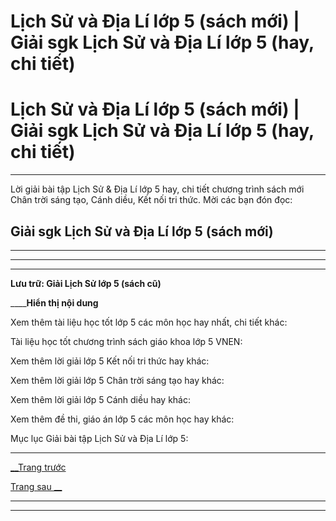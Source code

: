 # Lịch Sử và Địa Lí lớp 5 (sách mới) | Giải sgk Lịch Sử và Địa Lí lớp 5 (hay, chi tiết)

# Lịch Sử và Địa Lí lớp 5 (sách mới) | Giải sgk Lịch Sử và Địa Lí lớp 5 (hay, chi tiết)

* * *

Lời giải bài tập Lịch Sử & Địa Lí lớp 5 hay, chi tiết chương trình sách mới Chân trời sáng tạo, Cánh diều, Kết nối tri thức. Mời các bạn đón đọc:

## Giải sgk Lịch Sử và Địa Lí lớp 5 (sách mới)

* * *

* * *

* * *

**Lưu trữ: Giải Lịch Sử lớp 5 (sách cũ)**

____**Hiển thị nội dung**

Xem thêm tài liệu học tốt lớp 5 các môn học hay nhất, chi tiết khác:

Tài liệu học tốt chương trình sách giáo khoa lớp 5 VNEN:

Xem thêm lời giải lớp 5 Kết nối tri thức hay khác:

Xem thêm lời giải lớp 5 Chân trời sáng tạo hay khác:

Xem thêm lời giải lớp 5 Cánh diều hay khác:

Xem thêm đề thi, giáo án lớp 5 các môn học hay khác:

Mục lục Giải bài tập Lịch Sử và Địa Lí lớp 5:

* * *

[__Trang trước](https://vietjack.com/lich-su-va-dia-li-5/index.jsp)

[Trang sau __](https://vietjack.com/lich-su-va-dia-li-5-ct/index.jsp)

* * *

* * *
